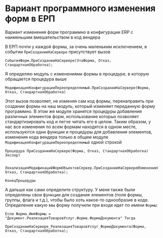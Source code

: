 # Вариант программного изменения форм в ЕРП
Вариант изменения форм программно в конфигурации ERP с наименьшим вмешательством в код вендера

В ЕРП почти у каждой формы, за очень маленьким исключением, в событии `ПриСозданииНаСервере` присутствует вызов
```bsl
СобытияФорм.ПриСозданииНаСервере(ЭтаФорма, Отказ, СтандартнаяОбработка);
```
Я определяю модуль с изменениями формы в процедуре, в которую обращается процедура выше
```bsl
МодификацияКонфигурацииПереопределяемый.ПриСозданииНаСервере(Форма, Отказ, СтандартнаяОбработка)
```
Этот вызов позволяет, не изменяя сам код формы, перенаправить при создании формы на наш модуль, который изменяет переданную форму программно. В этом же модуле хранятся процедуры добавления различных элементов форм, использование которых позволяет стандартизировать код и легче читать его в целом.
Таким образом, у нас все изменения по всем формам находятся в одном месте, используются одни функции и процедуры для добавления элементов, изменения кода вендера только в общем модуле `МодификацияКонфигурацииПереопределяемый` одной строкой
```bsl
Процедура ПриСозданииНаСервере(Форма, Отказ, СтандартнаяОбработка) Экспорт

	ЛокализацияМодификацийФормОбъектовСервер.ПриСозданииНаСервереИзменениеФорм(Форма, Отказ, СтандартнаяОбработка);	

КонецПроцедуры
```
А дальше как сами определите структуру. У меня также были определены свои функции для создания элементов (поля формы, группы, флага и т.д.), чтобы было хоть какое-то однообразие в коде.
Определение какую мы форму получили при входе идет по имени `Формы`:
```bsl
Если Форма.ИмяФормы = "Документ.РеализацияТоваровУслуг.Форма.ФормаДокумента" Тогда
		ПриСозданииНаСервере_РеализацияТоваровУслуг_ФормаДокумента(Форма, Отказ, СтандартнаяОбработка);
```
